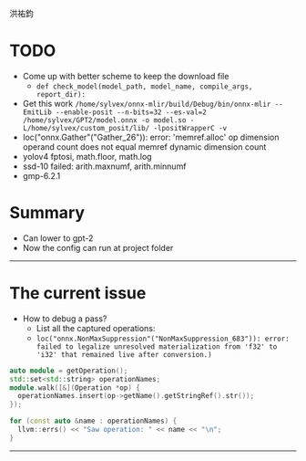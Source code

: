 洪祐鈞

# TODO

- Come up with better scheme to keep the download file
	- `def check_model(model_path, model_name, compile_args, report_dir):`
- Get this work
	`/home/sylvex/onnx-mlir/build/Debug/bin/onnx-mlir --EmitLib --enable-posit --n-bits=32 --es-val=2 /home/sylvex/GPT2/model.onnx -o model.so -L/home/sylvex/custom_posit/lib/ -lpositWrapperC -v`
- loc("onnx.Gather"("Gather_26")): error: 'memref.alloc' op dimension operand count does not equal memref dynamic dimension count
- yolov4 fptosi, math.floor, math.log
- ssd-10 failed: arith.maxnumf, arith.minnumf 
- gmp-6.2.1
# Summary

- Can lower to gpt-2
- Now the config can run at project folder

---
# The current issue

- How to debug a pass?
	- List all the captured operations:
	- `loc("onnx.NonMaxSuppression"("NonMaxSuppression_683")): error: failed to legalize unresolved materialization from 'f32' to 'i32' that remained live after conversion.)`

```cpp
auto module = getOperation();
std::set<std::string> operationNames;
module.walk([&](Operation *op) {
  operationNames.insert(op->getName().getStringRef().str());
});

for (const auto &name : operationNames) {
  llvm::errs() << "Saw operation: " << name << "\n";
}
```

---

# 